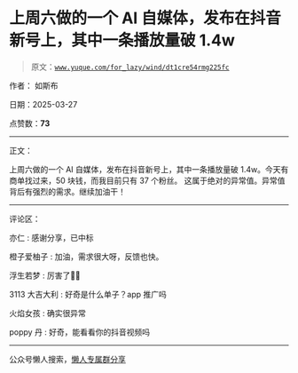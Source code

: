 # 上周六做的一个 AI 自媒体，发布在抖音新号上，其中一条播放量破 1.4w

> 原文：[`www.yuque.com/for_lazy/wind/dt1cre54rmg225fc`](https://www.yuque.com/for_lazy/wind/dt1cre54rmg225fc)

作者： 如斯布

日期：2025-03-27

点赞数：**73**

* * *

正文：

上周六做的一个 AI 自媒体，发布在抖音新号上，其中一条播放量破 1.4w。今天有商单找过来，50 块钱，而我目前只有 37 个粉丝。
这属于绝对的异常值。异常值背后有强烈的需求。继续加油干！

* * *

评论区：

亦仁 : 感谢分享，已中标

橙子爱柚子 : 加油，需求很大呀，反馈也快。

浮生若梦 : 厉害了👍🏻

3113 大吉大利 : 好奇是什么单子？app 推广吗

火焰女孩 : 确实很异常

poppy 丹 : 好奇，能看看你的抖音视频吗

* * *

公众号懒人搜索，[懒人专属群分享](https://lazybook.fun/#/blog/group)